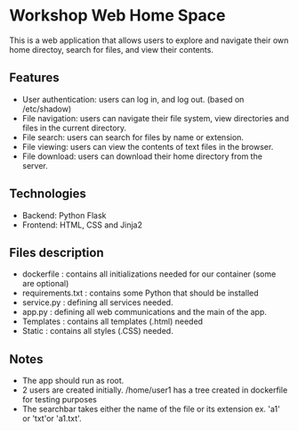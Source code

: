 # Workshop Web Home Space
This is a web application that allows users to explore and navigate their own home directoy, search for files, and view their contents.

## Features
+ User authentication: users can log in, and log out. (based on /etc/shadow)
+ File navigation: users can navigate their file system, view directories and files in the current directory.
+ File search: users can search for files by name or extension.
+ File viewing: users can view the contents of text files in the browser.
+ File download: users can download their home directory from the server.

## Technologies
+ Backend: Python Flask
+ Frontend: HTML, CSS and Jinja2

## Files description
+ dockerfile : contains all initializations needed for our container (some are optional)
+ requirements.txt : contains some Python that should be installed
+ service.py : defining all services needed.
+ app.py : defining all web communications and the main of the app.
+ Templates : contains all templates (.html) needed
+ Static : contains all styles (.CSS) needed.

## Notes
+ The app should run as root.
+ 2 users are created initially. /home/user1 has a tree created in dockerfile for testing purposes
+ The searchbar takes either the name of the file or its extension ex. 'a1' or 'txt'or 'a1.txt'.

